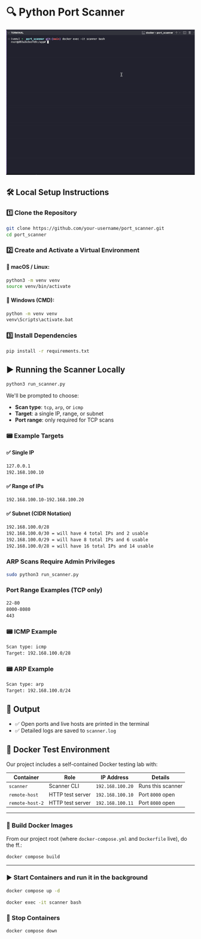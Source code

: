 # 🔍 Python Port Scanner

![Demo](assets/demo.gif)


## 🛠️ Local Setup Instructions

### 1️⃣ Clone the Repository

```bash
git clone https://github.com/your-username/port_scanner.git
cd port_scanner
```

### 2️⃣ Create and Activate a Virtual Environment

#### 🔹 macOS / Linux:

```bash
python3 -m venv venv
source venv/bin/activate
```

#### 🔹 Windows (CMD):

```cmd
python -m venv venv
venv\Scripts\activate.bat
```



### 3️⃣ Install Dependencies

```bash
pip install -r requirements.txt
```



## ▶️ Running the Scanner Locally

```bash
python3 run_scanner.py
```

We'll be prompted to choose:

* **Scan type**: `tcp`, `arp`, or `icmp`
* **Target**: a single IP, range, or subnet
* **Port range**: only required for TCP scans



### 📟 Example Targets

#### ✅ Single IP

```bash
127.0.0.1
192.168.100.10
```

#### ✅ Range of IPs

```bash
192.168.100.10-192.168.100.20
```

#### ✅ Subnet (CIDR Notation)

```bash
192.168.100.0/28
192.168.100.0/30 = will have 4 total IPs and 2 usable
192.168.100.0/29 = will have 8 total IPs and 6 usable
192.168.100.0/28 = will have 16	total IPs and 14 usable
```


### ARP Scans Require Admin Privileges

```bash
sudo python3 run_scanner.py
```



### Port Range Examples (TCP only)

```bash
22-80
8000-8080
443
```



### 📟 ICMP Example

```bash
Scan type: icmp
Target: 192.168.100.0/28
```



### 📟 ARP Example

```bash
Scan type: arp
Target: 192.168.100.0/24
```


## 📄 Output

* ✅ Open ports and live hosts are printed in the terminal
* ✅ Detailed logs are saved to `scanner.log`



## 🐳 Docker Test Environment

Our project includes a self-contained Docker testing lab with:

| Container       | Role             | IP Address       | Details           |
| --------------- | ---------------- | ---------------- | ----------------- |
| `scanner`       | Scanner CLI      | `192.168.100.20` | Runs this scanner |
| `remote-host`   | HTTP test server | `192.168.100.10` | Port `8000` open  |
| `remote-host-2` | HTTP test server | `192.168.100.11` | Port `8080` open  |

---

### 🧱 Build Docker Images

From our project root (where `docker-compose.yml` and `Dockerfile` live), do the ff.:

```bash
docker compose build
```

---

### ▶️ Start Containers and run it in the background

```bash
docker compose up -d
```


```bash
docker exec -it scanner bash
```

### 🚫 Stop Containers

```bash
docker compose down
```
